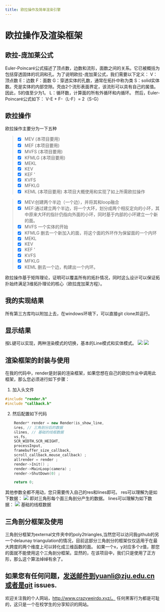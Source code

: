 ```yaml
---
title: 欧拉操作及简单渲染引擎
---
```


# 欧拉操作及渲染框架

## 欧拉-庞加莱公式

Euler-Poincaré公式描述了顶点数，边数和流形，面数之间的关系。它已被概括为包括穿透固体的坑洞和孔。为了说明欧拉-庞加莱公式，我们需要以下定义：
V：顶点数
E：边数
F：面数
G：穿透实体的孔数，通常在拓扑中称为类
S：solid实体数。壳是实体的内部空隙。壳由2个流形表面界定，该流形可以具有自己的属值。因此，S的值至少为1。
L：循环数，计算面的所有外循环和内循环。
然后，Euler-Poincaré公式如下： V-E + F-（L-F）= 2（S-G）

## 欧拉操作

欧拉操作主要分为一下五种
> - [x] MEV (本项目要用)
> - [x] MEF (本项目要用)
> - [x] MVFS (本项目要用)
> - [x] KFMLG (本项目要用)
> - [x] MEKL
> - [x] KEV 
> - [x] KEF '
> - [x] KVFS 
> - [x] MFKLG 
> - [x] KEML (本项目要用)
本项目大概使用和实现了如上所需欧拉操作

> - [x] MEV:创建两个半边（一个边），并将其和loop融合
> - [x] MEF:通过建立两个半边，将一个大环，划分成两个相反定向的小环，其中原来大环的指针仍指向外面的小环，同时基于内部的小环建立一个新的面。
> - [x] MVFS 一个实体的开始
> - [x] KFMLG 删去一个新加入的面，将这个面的外环作为保留面的一个内环
> - [x] MEKL 
> - [x] KEV 
> - [x] KEF '
> - [x] KVFS 
> - [x] MFKLG 
> - [x] KEML 删去一个边，构建出一个内环。
> 
欧拉操作基于矩阵理论，证明可以覆盖所有的拓扑情况，同时这么设计可以保证拓扑始终满足3维拓扑理论的核心（欧拉庞加莱方程）。

## 我的实现结果
所有第三方库均以附加上去，在windows环境下，可以直接git clone并运行。

## 显示结果
按L键可以实现，两种渲染模式的切换，基本的Line模式和实体模式。
![](/images/2020-11-22-22-42-28.png)
![](/images/2020-11-22-22-42-38.png)

## 渲染框架的封装与使用

在我的代码中，render是封装的渲染框架，如果您想在自己的欧拉作业中调用此框架，那么您必须进行如下步骤：
1. 加入头文件
```C++
#include "render.h"
#include "callback.h"
```
2. 然后配置如下代码
```C++
    Render* render = new Render(is_show_line,
    &res, // 三角剖分后的数据
    &lines, // 基础的线框数据
    vs,fs,
    SCR_WIDTH,SCR_HEIGHT,
    processInput,
    framebuffer_size_callback,
    scroll_callback,mouse_callback) ;
    allrender = render ;
    render->Init() ;
    render->MainLoop(camera) ;
    render->ShutDown(0) ;

    return 0;
```
其他参数全都不用动，您只需要传入自己的res和lines即可。
res可以理解为是如下数据：
![](/images/2020-11-22-23-15-47.png)
即对三角形每个面三角剖分产生的数据。 
lines可以理解为如下数据：
![](/images/2020-11-22-23-16-53.png)
基础的线框数据

## 三角剖分框架及使用

三角剖分框架为external文件夹中的poly2triangles,当然您可以访问我github的另一个delaunay triangulation的情况，目前这部分三角剖分的框架仅仅适用于在最大跨度的两个维度上可以转化成三维函数的面。 如果一个x，y对应多个z值，那您的面就不能使用这个三角剖分框架。显然的，在该项目中，我们只是使用了正方形，那么这个算法绰绰有余了。


## 如果您有任何问题，发送邮件到yuanli@zju.edu.cn或者是git issues.
欢迎关注我的个人网站，http://www.crazyweirdo.xyz/。
任何黑客行为都是可耻的，这只是一个在校学生的分享知识的网站。 